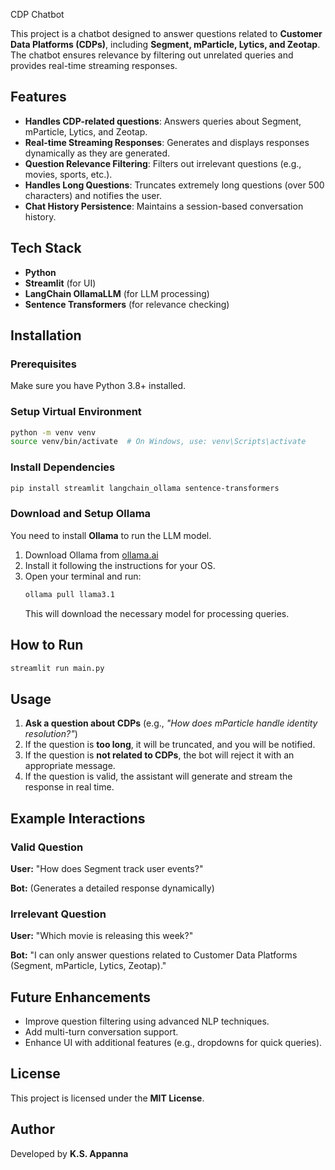CDP Chatbot

This project is a chatbot designed to answer questions related to **Customer Data Platforms (CDPs)**, including **Segment, mParticle, Lytics, and Zeotap**. The chatbot ensures relevance by filtering out unrelated queries and provides real-time streaming responses.

## Features

- **Handles CDP-related questions**: Answers queries about Segment, mParticle, Lytics, and Zeotap.
- **Real-time Streaming Responses**: Generates and displays responses dynamically as they are generated.
- **Question Relevance Filtering**: Filters out irrelevant questions (e.g., movies, sports, etc.).
- **Handles Long Questions**: Truncates extremely long questions (over 500 characters) and notifies the user.
- **Chat History Persistence**: Maintains a session-based conversation history.

## Tech Stack

- **Python**
- **Streamlit** (for UI)
- **LangChain OllamaLLM** (for LLM processing)
- **Sentence Transformers** (for relevance checking)

## Installation

### Prerequisites

Make sure you have Python 3.8+ installed.

### Setup Virtual Environment

```sh
python -m venv venv
source venv/bin/activate  # On Windows, use: venv\Scripts\activate
```

### Install Dependencies

```sh
pip install streamlit langchain_ollama sentence-transformers
```

### Download and Setup Ollama

You need to install **Ollama** to run the LLM model.

1. Download Ollama from [ollama.ai](https://ollama.ai)
2. Install it following the instructions for your OS.
3. Open your terminal and run:
   ```sh
   ollama pull llama3.1
   ```
   This will download the necessary model for processing queries.

## How to Run

```sh
streamlit run main.py
```

## Usage

1. **Ask a question about CDPs** (e.g., *"How does mParticle handle identity resolution?"*)
2. If the question is **too long**, it will be truncated, and you will be notified.
3. If the question is **not related to CDPs**, the bot will reject it with an appropriate message.
4. If the question is valid, the assistant will generate and stream the response in real time.

## Example Interactions

### **Valid Question**

**User:** "How does Segment track user events?"

**Bot:** (Generates a detailed response dynamically)

### **Irrelevant Question**

**User:** "Which movie is releasing this week?"

**Bot:** "I can only answer questions related to Customer Data Platforms (Segment, mParticle, Lytics, Zeotap)."

## Future Enhancements

- Improve question filtering using advanced NLP techniques.
- Add multi-turn conversation support.
- Enhance UI with additional features (e.g., dropdowns for quick queries).

## License

This project is licensed under the **MIT License**.

## Author

Developed by **K.S. Appanna**

